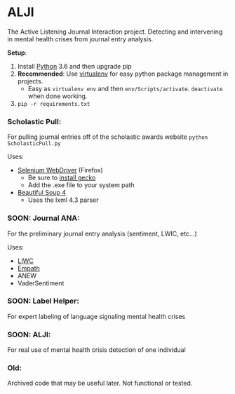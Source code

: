 # ALJI
The Active Listening Journal Interaction project.  Detecting and intervening in mental health crises from journal entry analysis.  

**Setup**: 
1. Install [Python](https://www.python.org/) 3.6 and then upgrade pip
1. **Recommended**: Use [virtualenv](https://virtualenv.pypa.io/en/stable/) for easy python package management in projects.  
    - Easy as `virtualenv env` and then `env/Scripts/activate`.  `deactivate` when done working. 
1. `pip -r requirements.txt`

### Scholastic Pull:

For pulling journal entries off of the scholastic awards website
```python ScholasticPull.py```

Uses: 
- [Selenium WebDriver](https://docs.seleniumhq.org/) (Firefox) 
  - Be sure to [install gecko](https://github.com/mozilla/geckodriver/releases) 
  - Add the .exe file to your system path
- [Beautiful Soup 4](https://pypi.org/project/beautifulsoup4/)
  - Uses the lxml 4.3 parser

### SOON: Journal ANA:

For the preliminary journal entry analysis (sentiment, LWIC, etc...)

Uses:
- [LIWC](https://liwc.wpengine.com/)
- [Empath](https://github.com/Ejhfast/empath-client)
- ANEW
- VaderSentiment

### SOON: Label Helper:

For expert labeling of language signaling mental health crises

### SOON: ALJI:

For real use of mental health crisis detection of one individual

### Old:

Archived code that may be useful later.  Not functional or tested.  
